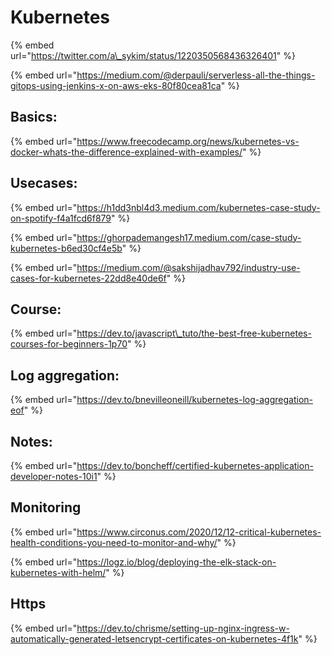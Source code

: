 # Kubernetes

{% embed url="https://twitter.com/a\_sykim/status/1220350568436326401" %}

{% embed url="https://medium.com/@derpauli/serverless-all-the-things-gitops-using-jenkins-x-on-aws-eks-80f80cea81ca" %}

## Basics:

{% embed url="https://www.freecodecamp.org/news/kubernetes-vs-docker-whats-the-difference-explained-with-examples/" %}



## Usecases:

{% embed url="https://h1dd3nbl4d3.medium.com/kubernetes-case-study-on-spotify-f4a1fcd6f879" %}

{% embed url="https://ghorpademangesh17.medium.com/case-study-kubernetes-b6ed30cf4e5b" %}

{% embed url="https://medium.com/@sakshijadhav792/industry-use-cases-for-kubernetes-22dd8e40de6f" %}



## Course:

{% embed url="https://dev.to/javascript\_tuto/the-best-free-kubernetes-courses-for-beginners-1p70" %}



## Log aggregation:

{% embed url="https://dev.to/bnevilleoneill/kubernetes-log-aggregation-eof" %}



## Notes:

{% embed url="https://dev.to/boncheff/certified-kubernetes-application-developer-notes-10i1" %}



## Monitoring

{% embed url="https://www.circonus.com/2020/12/12-critical-kubernetes-health-conditions-you-need-to-monitor-and-why/" %}



{% embed url="https://logz.io/blog/deploying-the-elk-stack-on-kubernetes-with-helm/" %}

## Https

{% embed url="https://dev.to/chrisme/setting-up-nginx-ingress-w-automatically-generated-letsencrypt-certificates-on-kubernetes-4f1k" %}



